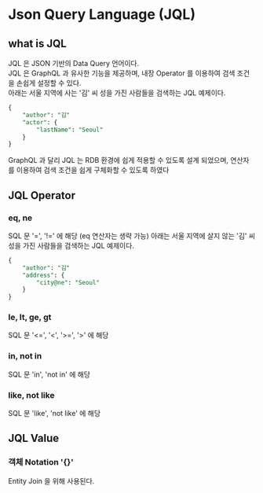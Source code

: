 # Json Query Language (JQL)

## what is JQL
JQL 은 JSON 기반의 Data Query 언어이다. <br>
JQL 은 GraphQL 과 유사한 기능을 제공하며, 내장 Operator 를 이용하여 검색 조건을 손쉽게 설정할 수 있다.<br>
아래는 서울 지역에 사는 '김' 씨 성을 가진 사람들을 검색하는 JQL 예제이다.<br>
```sql
{
    "author": "김"
    "actor": {
        "lastName": "Seoul"
    }
}
```
GraphQL 과 달리 JQL 는 RDB 환경에 쉽게 적용할 수 있도록 설계 되었으며, 연산자를 이용하여 검색 조건을 쉽게 구체화할 수 있도록 하였다<br>

## JQL Operator
### eq, ne
SQL 문 '=', '!=' 에 해당 (eq 연산자는 생략 가능)
아래는 서울 지역에 살지 않는 '김' 씨 성을 가진 사람들을 검색하는 JQL 예제이다.<br>
```sql
{
    "author": "김"
    "address": {
        "city@ne": "Seoul"
    }
}
```

### le, lt, ge, gt
SQL 문 '<=', '<', '>=', '>' 에 해당
### in, not in
SQL 문 'in', 'not in' 에 해당 
### like, not like
SQL 문 'like', 'not like' 에 해당 

## JQL Value
### 객체 Notation '{}' 
Entity Join 을 위해 사용된다. 
